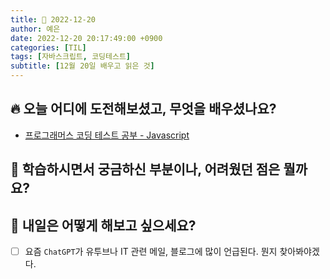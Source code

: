 ```yaml
---
title: 📸 2022-12-20
author: 예은
date: 2022-12-20 20:17:49:00 +0900
categories: [TIL]
tags: [자바스크립트, 코딩테스트]
subtitle: [12월 20일 배우고 읽은 것]
---
```


## 🔥 오늘 어디에 도전해보셨고, 무엇을 배우셨나요?

- [프로그래머스 코딩 테스트 공부 - Javascript](/posts/programmers-118668/)

## 🌊 학습하시면서 궁금하신 부분이나, 어려웠던 점은 뭘까요?

## 🌟 내일은 어떻게 해보고 싶으세요?

- [ ] 요즘 `ChatGPT`가 유투브나 IT 관련 메일, 블로그에 많이 언급된다. 뭔지 찾아봐야겠다.
